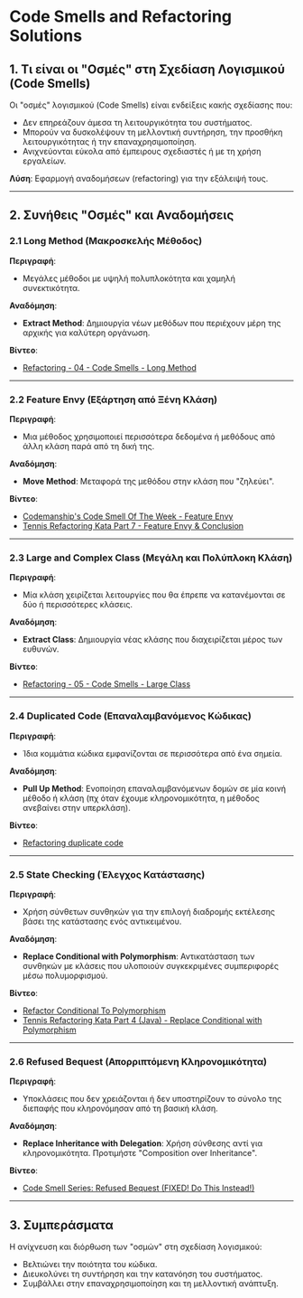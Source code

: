 # Code Smells and Refactoring Solutions

## 1. Τι είναι οι "Οσμές" στη Σχεδίαση Λογισμικού (Code Smells)
Οι "οσμές" λογισμικού (Code Smells) είναι ενδείξεις κακής σχεδίασης που:
- Δεν επηρεάζουν άμεσα τη λειτουργικότητα του συστήματος.   
- Μπορούν να δυσκολέψουν τη μελλοντική συντήρηση, την προσθήκη λειτουργικότητας ή την επαναχρησιμοποίηση.   
- Ανιχνεύονται εύκολα από έμπειρους σχεδιαστές ή με τη χρήση εργαλείων.   

**Λύση**: Εφαρμογή αναδομήσεων (refactoring) για την εξάλειψή τους.

---

## 2. Συνήθεις "Οσμές" και Αναδομήσεις

### 2.1 Long Method (Μακροσκελής Μέθοδος)
**Περιγραφή**:
- Μεγάλες μέθοδοι με υψηλή πολυπλοκότητα και χαμηλή συνεκτικότητα.

**Αναδόμηση**:
- **Extract Method**: Δημιουργία νέων μεθόδων που περιέχουν μέρη της αρχικής για καλύτερη οργάνωση.

**Βίντεο**:
- [Refactoring - 04 - Code Smells - Long Method](https://youtu.be/vLAhefKxIDY?si=lq3IlhdiPy0_TQI2)

---

### 2.2 Feature Envy (Εξάρτηση από Ξένη Κλάση)
**Περιγραφή**:
- Μια μέθοδος χρησιμοποιεί περισσότερα δεδομένα ή μεθόδους από άλλη κλάση παρά από τη δική της.

**Αναδόμηση**:
- **Move Method**: Μεταφορά της μεθόδου στην κλάση που "ζηλεύει".

**Βίντεο**:
- [Codemanship's Code Smell Of The Week - Feature Envy](https://youtu.be/08odrj2pbCA?si=2dgW5WQB4YcJRlUE)    
- [Tennis Refactoring Kata Part 7 - Feature Envy & Conclusion](https://youtu.be/alc3GKl09d4?si=WlF-LzNvlPwnn5bR)

---

### 2.3 Large and Complex Class (Μεγάλη και Πολύπλοκη Κλάση)
**Περιγραφή**:
- Μία κλάση χειρίζεται λειτουργίες που θα έπρεπε να κατανέμονται σε δύο ή περισσότερες κλάσεις.

**Αναδόμηση**:
- **Extract Class**: Δημιουργία νέας κλάσης που διαχειρίζεται μέρος των ευθυνών.

**Βίντεο**:
- [Refactoring - 05 - Code Smells - Large Class](https://youtu.be/o6Z2gWNx1QY?si=PLpXUEZMYZt5fQFw)

---

### 2.4 Duplicated Code (Επαναλαμβανόμενος Κώδικας)
**Περιγραφή**:
- Ίδια κομμάτια κώδικα εμφανίζονται σε περισσότερα από ένα σημεία.

**Αναδόμηση**:
- **Pull Up Method**: Ενοποίηση επαναλαμβανόμενων δομών σε μία κοινή μέθοδο ή κλάση (πχ όταν έχουμε κληρονομικότητα, η μέθοδος ανεβαίνει στην υπερκλάση).

**Βίντεο**:
- [Refactoring duplicate code](https://youtu.be/yFkVDAaaXZo?si=TZZMGmZThMWg7u9r)

---

### 2.5 State Checking (Έλεγχος Κατάστασης)
**Περιγραφή**:
- Χρήση σύνθετων συνθηκών για την επιλογή διαδρομής εκτέλεσης βάσει της κατάστασης ενός αντικειμένου.

**Αναδόμηση**:
- **Replace Conditional with Polymorphism**: Αντικατάσταση των συνθηκών με κλάσεις που υλοποιούν συγκεκριμένες συμπεριφορές μέσω πολυμορφισμού.

**Βίντεο**:
- [Refactor Conditional To Polymorphism](https://youtu.be/YEPaGWYkL74?si=UntH_YYk4l-G7b4E)   
- [Tennis Refactoring Kata Part 4 (Java) - Replace Conditional with Polymorphism](https://youtu.be/5tzuN-qjHc0?si=VUIhXQcLFOcFpLiB)

---

### 2.6 Refused Bequest (Απορριπτόμενη Κληρονομικότητα)
**Περιγραφή**:
- Υποκλάσεις που δεν χρειάζονται ή δεν υποστηρίζουν το σύνολο της διεπαφής που κληρονόμησαν από τη βασική κλάση.

**Αναδόμηση**:
- **Replace Inheritance with Delegation**: Χρήση σύνθεσης αντί για κληρονομικότητα. Προτιμήστε "Composition over Inheritance".

**Βίντεο**:
- [Code Smell Series: Refused Bequest (FIXED! Do This Instead!)](https://youtu.be/ZRPFP-0p0m8?si=0Io2dsnxLZUI4O2d)

---

## 3. Συμπεράσματα
Η ανίχνευση και διόρθωση των "οσμών" στη σχεδίαση λογισμικού:
- Βελτιώνει την ποιότητα του κώδικα.   
- Διευκολύνει τη συντήρηση και την κατανόηση του συστήματος.   
- Συμβάλλει στην επαναχρησιμοποίηση και τη μελλοντική ανάπτυξη.   


